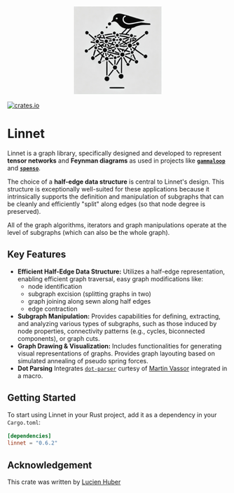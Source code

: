 <div align="center">
<picture>
  <source media="(prefers-color-scheme: dark)" srcset="https://raw.githubusercontent.com/alphal00p/linnet/6ecc76560c68fa3c988e64f0e46f3009e84cca3d/assets/linnet-logo.webp">
  <img src="https://raw.githubusercontent.com/alphal00p/linnet/6ecc76560c68fa3c988e64f0e46f3009e84cca3d/assets/linnet-logo.webp" width="200" height="200">
</picture>
</div>

[![crates.io](https://img.shields.io/crates/v/linnet.svg)](https://crates.io/crates/linnet)
# Linnet

Linnet is a graph library, specifically designed and developed to represent **tensor networks** and **Feynman diagrams** as used in projects like **[`gammaloop`](https://github.com/alphal00p/gammaloop)** and **[`spenso`](https://github.com/alphal00p/spenso)**.

The choice of a **half-edge data structure** is central to Linnet's design. This structure is exceptionally well-suited for these applications because it intrinsically supports the definition and manipulation of subgraphs that can be cleanly and efficiently "split" along edges (so that node degree is preserved).

All of the graph algorithms, iterators and graph manipulations operate at the level of subgraphs (which can also be the whole graph).

## Key Features

*   **Efficient Half-Edge Data Structure:** Utilizes a half-edge representation, enabling efficient graph traversal, easy graph modifications like:
    - node identification
    - subgraph excision (splitting graphs in two)
    - graph joining along sewn along half edges
    - edge contraction
*   **Subgraph Manipulation:** Provides capabilities for defining, extracting, and analyzing various types of subgraphs, such as those induced by node properties, connectivity patterns (e.g., cycles, biconnected components), or graph cuts.
*   **Graph Drawing & Visualization:** Includes functionalities for generating visual representations of graphs. Provides graph layouting based on simulated annealing of pseudo spring forces.
* **Dot Parsing** Integrates [`dot-parser`](https://codeberg.org/bromind/dot-parser/) curtesy of [Martin Vassor](mailto:martin@vassor.org?subject=[dot-parser]) integrated in a macro.

## Getting Started

To start using Linnet in your Rust project, add it as a dependency in your `Cargo.toml`:

```toml
[dependencies]
linnet = "0.6.2"
```

## Acknowledgement

This crate was written by [Lucien Huber](https://github.com/lcnbr/)
